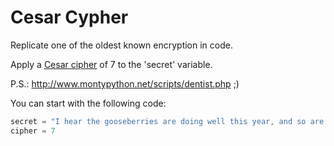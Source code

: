 # Cesar Cypher

Replicate one of the oldest known encryption in code.

Apply a [Cesar cipher](https://en.wikipedia.org/wiki/Caesar_cipher) of 7 to the 'secret' variable.

P.S.: <http://www.montypython.net/scripts/dentist.php> ;)

You can start with the following code:

```python
secret = "I hear the gooseberries are doing well this year, and so are the mangoes."
cipher = 7
```


